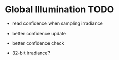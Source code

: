 # Global Illumination TODO

- read confidence when sampling irradiance
- better confidence update
- better confidence check

- 32-bit irradiance?

